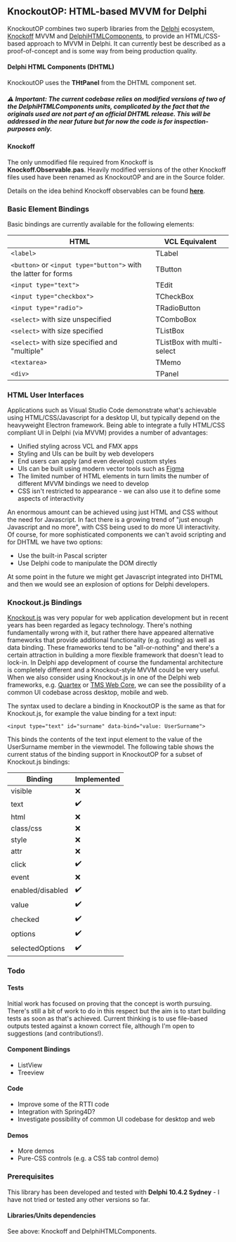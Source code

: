 ## KnockoutOP: HTML-based MVVM for Delphi

KnockoutOP combines two superb libraries from the [Delphi](https://www.embarcadero.com/products/delphi) ecosystem, [Knockoff](https://bitbucket.org/sglienke/knockoff) MVVM and  [DelphiHTMLComponents](https://delphihtmlcomponents.com/), to provide an HTML/CSS-based approach to MVVM in Delphi. It can currently best be described as a proof-of-concept and is some way from being production quality.

#### Delphi HTML Components (DHTML)
KnockoutOP uses the **THtPanel** from the DHTML component set.

##### :warning: Important: The current codebase relies on modified versions of two of the DelphiHTMLComponents units, complicated by the fact that the originals used are not part of an official DHTML release. This will be addressed in the near future but for now the code is for inspection-purposes only.

#### Knockoff
The only unmodified file required from Knockoff is **Knockoff.Observable.pas**. Heavily modified versions of the other Knockoff files used have been renamed as KnockoutOP and are in the Source folder.

Details on the idea behind Knockoff observables can be found [**here**](https://delphisorcery.blogspot.com/2015/06/anonymous-method-overloading.html).

### Basic Element Bindings
Basic bindings are currently available for the following elements:

| HTML | VCL Equivalent      | 
| -------------| -----------      |
|`<label>`      | TLabel     |
|`<button>` or `<input type="button">` with the latter for forms     | TButton        |
|`<input type="text">`       | TEdit       |
|`<input type="checkbox">`      | TCheckBox        |
|`<input type="radio">`    | TRadioButton      |
|`<select>` with size unspecified | TComboBox     |
|`<select>` with size specified  | TListBox     |
|`<select>` with size specified and "multiple" | TListBox with multi-select     |
|`<textarea>`      | TMemo     |
|`<div>` | TPanel     |


### HTML User Interfaces

Applications such as Visual Studio Code demonstrate what's achievable using HTML/CSS/Javascript for a desktop UI, but typically depend on the heavyweight Electron framework. Being able to integrate a fully HTML/CSS compliant UI in Delphi (via MVVM) provides a number of advantages:

- Unified styling across VCL and FMX apps
- Styling and UIs can be built by web developers
- End users can apply (and even develop) custom styles
- UIs can be built using modern vector tools such as [Figma](https://www.figma.com/)
- The limited number of HTML elements in turn limits the number of different MVVM bindings we need to develop
- CSS isn't restricted to appearance - we can also use it to define some aspects of interactivity 

An enormous amount can be achieved using just HTML and CSS without the need for Javascript. In fact there is a growing trend of "just enough Javascript and no more", with CSS being used to do more UI interactivity. Of course, for more sophisticated components we can't avoid scripting and for DHTML we have two options:

- Use the built-in Pascal scripter
- Use Delphi code to manipulate the DOM directly

At some point in the future we might get Javascript integrated into DHTML and then we would see an explosion of options for Delphi developers.

### Knockout.js Bindings

[Knockout.js](https://knockoutjs.com/index.html) was very popular for web application development but in recent years has been regarded as legacy technology. There's nothing fundamentally wrong with it, but rather there have appeared alternative frameworks that provide additional functionality (e.g. routing) as well as data binding. These frameworks tend to be "all-or-nothing" and there's a certain attraction in building a more flexible framework that doesn't lead to lock-in. In Delphi app development of course the fundamental architecture is completely different and a Knockout-style MVVM could be very useful. When we also consider using Knockout.js in one of the Delphi web frameworks, e.g. [Quartex](https://www.patreon.com/quartexnow) or [TMS Web Core](https://www.tmssoftware.com/site/tmswebcore.asp), we can see the possibility of a common UI codebase across desktop, mobile and web.

The syntax used to declare a binding in KnockoutOP is the same as that for Knockout.js, for example the value binding for a text input:

`<input type="text" id="surname" data-bind="value: UserSurname">`

This binds the contents of the text input element to the value of the UserSurname member in the viewmodel. The following table shows the current status of the binding support in KnockoutOP for a subset of Knockout.js bindings:

| Binding | Implemented      | 
| -------------| -----------      |
|  visible       | ❌️               |
|  text       | ✔️               |
|  html       | ❌️               |
|  class/css       | ❌️               |
|  style       | ❌️               |
|  attr       | ❌️               |
|  click       | ✔️               |
|  event       | ❌️               |
|  enabled/disabled       | ✔️               |
|  value       | ✔️               |
|  checked       | ✔️               |
|  options       | ✔️               |
|  selectedOptions       | ✔️               |


### Todo

#### Tests

Initial work has focused on proving that the concept is worth pursuing. There's still a bit of work to do in this respect but the aim is to start building tests as soon as that's achieved. Current thinking is to use file-based outputs tested against a known correct file, although I'm open to suggestions (and contributions!).


#### Component Bindings
- ListView
- Treeview

#### Code
- Improve some of the RTTI code
- Integration with Spring4D?
- Investigate possibility of common UI codebase for desktop and web

#### Demos
- More demos
- Pure-CSS controls (e.g. a CSS tab control demo)

### Prerequisites
This library has been developed and tested with **Delphi 10.4.2 Sydney** - I have not tried or tested any other versions so far.

#### Libraries/Units dependencies
See above: Knockoff and DelphiHTMLComponents.



